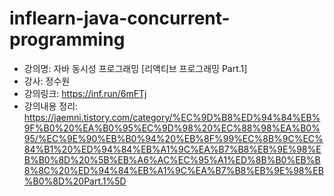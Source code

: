 # inflearn-java-concurrent-programming

- 강의명: 자바 동시성 프로그래밍 [리액티브 프로그래밍 Part.1] 
- 강사: 정수원
- 강의링크: https://inf.run/6mFTj 
- 강의내용 정리: https://jaemni.tistory.com/category/%EC%9D%B8%ED%94%84%EB%9F%B0%20%EA%B0%95%EC%9D%98%20%EC%88%98%EA%B0%95/%EC%9E%90%EB%B0%94%20%EB%8F%99%EC%8B%9C%EC%84%B1%20%ED%94%84%EB%A1%9C%EA%B7%B8%EB%9E%98%EB%B0%8D%20%5B%EB%A6%AC%EC%95%A1%ED%8B%B0%EB%B8%8C%20%ED%94%84%EB%A1%9C%EA%B7%B8%EB%9E%98%EB%B0%8D%20Part.1%5D
